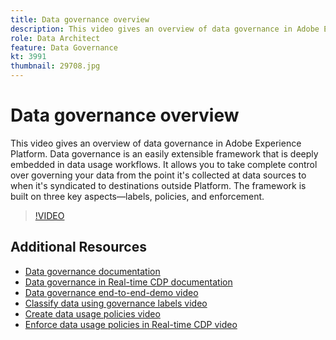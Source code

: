 ```yaml
---
title: Data governance overview
description: This video gives an overview of data governance in Adobe Experience Platform. Data governance is an easily extensible framework that is deeply embedded in data usage workflows. It allows you to take complete control over governing your data from the point it's collected at data sources to when it's syndicated to destinations outside Platform. The framework is built on three key aspects&mdash;labels, policies, and enforcement.
role: Data Architect
feature: Data Governance
kt: 3991
thumbnail: 29708.jpg
---
```


# Data governance overview

This video gives an overview of data governance in Adobe Experience Platform. Data governance is an easily extensible framework that is deeply embedded in data usage workflows. It allows you to take complete control over governing your data from the point it's collected at data sources to when it's syndicated to destinations outside Platform. The framework is built on three key aspects&mdash;labels, policies, and enforcement.

>[!VIDEO](https://video.tv.adobe.com/v/29708?quality=12&learn=on)

## Additional Resources

* [Data governance documentation](https://experienceleague.adobe.com/docs/experience-platform/data-governance/home.html)
* [Data governance in Real-time CDP documentation](https://experienceleague.adobe.com/docs/experience-platform/rtcdp/privacy/data-governance-overview.html)
* [Data governance end-to-end-demo video](introduction-to-data-governance.md)
* [Classify data using governance labels video](classify-data-using-governance-labels.md)
* [Create data usage policies video](create-data-usage-policies.md)
* [Enforce data usage policies in Real-time CDP video](enforce-data-usage-policies-in-real-time-cdp.md)

